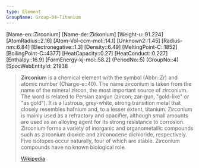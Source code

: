 ```yaml
---
type: Element
GroupName: Group-04-Titanium
---
```

[Name-en::Zirconium]
[Name-de::Zirkonium]
[Weight-u::91.224]
[AtomRadius::2.16]
[Atom-Vol-ccm-mol::14.1]
[Unknown2::1.45]
[Radius-nm::6.84]
[Electronegative::1.3]
[Density::6.49]
[MeltingPoint-C::1852]
[BoilingPoint-C::4377]
[HeatCapacity::0.27]
[HeatConduct::0.227]
[Enthalpy::16.9]
[FormEnergy-kj-mol::58.2]
(PeriodNo::5)
(GroupNo::4)
[SpocWebEntityId: 21938


> **Zirconium** is a chemical element with the symbol (Abbr::Zr) and atomic number (Charge-e::40). The name zirconium is taken from the name of the mineral zircon, the most important source of zirconium. The word is related to Persian zargun (zircon; zar-gun, "gold-like" or "as gold"). It is a lustrous, grey-white, strong transition metal that closely resembles hafnium and, to a lesser extent, titanium. Zirconium is mainly used as a refractory and opacifier, although small amounts are used as an alloying agent for its strong resistance to corrosion. Zirconium forms a variety of inorganic and organometallic compounds such as zirconium dioxide and zirconocene dichloride, respectively. Five isotopes occur naturally, four of which are stable. Zirconium compounds have no known biological role.
>
> [Wikipedia](https://en.wikipedia.org/wiki/Zirconium)